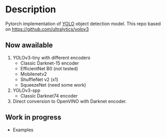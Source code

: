 # Description

Pytorch implementation of [YOLO](https://pjreddie.com/darknet/yolo/) object detection model.
This repo based on https://github.com/ultralytics/yolov3

## Now awailable

1. YOLOv3-tiny with different encoders
    - Classic Darknet-15 encoder
    - EfficientNet B0 (not tested)
    - Mobilenetv2
    - ShuffleNet v2 (x1)
    - SqueezeNet (need some work)
1. YOLOv3-spp
    - Classic Darknet74 encoder
2. Direct conversion to OpenVINO with Darknet encoder.

## Work in progress

- Examples
